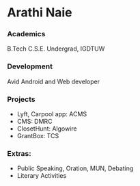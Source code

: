 # Arathi Naie

### Academics

B.Tech C.S.E. Undergrad, IGDTUW

### Development

Avid Android and Web developer

### Projects

- Lyft, Carpool app: ACMS
- CMS: DMRC
- ClosetHunt: Algowire
- GrantBox: TCS

### Extras:

- Public Speaking, Oration, MUN,  Debating
- Literary Activities
